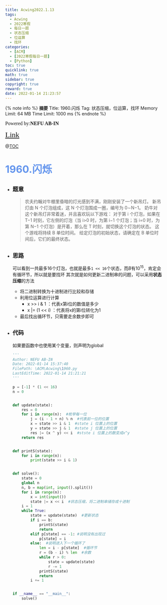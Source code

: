 ```yaml
---
title: Acwing2022.1.13
tags:
  - Acwing
  - 2022寒假
  - 每日一题
  - 状态压缩
  - 位运算
  - 找环
categories:
  - [ACM]
  - [2022寒假每日一题]
  - [Python]
toc: true
quicklink: true
math: true
sidebar: true
copyright: true
reward: true
date: 2022-01-14 21:23:57
---
```



{% note info %}
**摘要**
Title: 1960.闪烁
Tag: 状态压缩，位运算，找环
Memory Limit: 64 MB
Time Limit: 1000 ms
{% endnote %}
<!-- more -->

<font size=3 face=楷体>Powered by:**NEFU AB-IN**</font>

<font color=#FFA500 size=5 face=楷体>[Link](https://www.acwing.com/problem/content/1962/)</font>

@[TOC](文章目录)

# <font color=#6495ED size=6>1960.闪烁</font>

* ## <font size=4 face=粗体>题意</font>
  >农夫约翰对牛棚里昏暗的灯光感到不满，刚刚安装了一个新吊灯。
  >新吊灯由 N 个灯泡组成，这 N 个灯泡围成一圈，编号为 0∼N−1。
  >奶牛对这个新吊灯非常着迷，并且喜欢玩以下游戏：
  >对于第 i 个灯泡，如果在 T−1 时刻，它左侧的灯泡（当 i>0 时，为第 i−1 个灯泡；当 i=0 时，为第 N−1 个灯泡）是开着，那么在 T 时刻，就切换这个灯泡的状态。
  >这个游戏将持续 B 单位时间。
  >给定灯泡的初始状态，请确定在 B 单位时间后，它们的最终状态。
  

* ## <font size=4 face=粗体>思路</font>
  可以看到一共最多16个灯泡，也就是最多`1 << 16`个状态，而$B$有$10^15$，肯定会有循环节，所以就是要找环
  其次就是如何更新二进制串的问题，可以采用**状态压缩**的方法
  * 将二进制转换为十进制进行比较和存储
  * 利用位运算进行计算
    * x >> i & 1 ：代表x第i位的数值是多少
    * x |= (1 << i) ：代表将x的第i位转化为1
  * 最后找出循环节，只需要走余数步即可 


* ## <font size=4 face=粗体>代码</font>

  如果要函数中也使用某个变量，则声明为global

  ```python
  '''
  Author: NEFU AB-IN
  Date: 2022-01-14 15:37:40
  FilePath: \ACM\Acwing\1960.py
  LastEditTime: 2022-01-14 21:21:21
  '''

  p = [-1] * (1 << 16)
  n = 0


  def update(state):
      res = 0
      for i in range(n):  #枚举每一位
          j = (i - 1 + n) % n  #代表前一位的位置
          x = state >> i & 1  #state i 位置上的位置
          y = state >> j & 1  #state j 位置上的位置
          res |= (x ^ y) << i  #stste i 位置上的数变成x^y
      return res


  def printS(state):
      for i in range(n):
          print(state >> i & 1)


  def solve():
      state = 0
      global n
      n, b = map(int, input().split())
      for i in range(n):
          x = int(input())
          state |= x << i  #状态压缩，将二进制串储存成十进制
      i = 1
      while True:
          state = update(state)  #更新状态
          if i == b:
              printS(state)
              return
          elif p[state] == -1: #说明没有出现过
              p[state] = i
          else:  #说明进入下一个循环了
              len = i - p[state]  #循环节
              r = (b - i) % len  #余数
              while r > 0:
                  state = update(state)
                  r -= 1
              printS(state)
              return
          i += 1


  if __name__ == "__main__":
      solve()
  ```